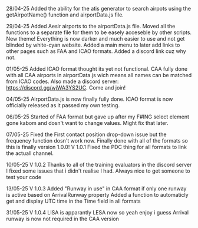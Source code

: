 28/04-25
Added the ability for the atis generator to search airpots using the getAirpotName() function and airportData.js file.

29/04-25
Added Aesir airports to the airportData.js file. Moved all the functions to a separate file for them to be easely acceseble by other scripts.
New theme! Everything is now darker and much easier to use and not get blinded by white-cyan website.
Added a main menu to later add links to other pages such as FAA and ICAO formats.
Added a discord link cuz why not.

01/05-25
Added ICAO format thought its yet not functional.
CAA fully done with all CAA airports in airportData.js wich means all names can be matched from ICAO codes.
Also made a discord server: https://discord.gg/wjWA3YS2UC. Come and join!

04/05-25
AirportData.js is now finally fully done.
ICAO format is now officially released as it passed my own testing.

06/05-25
Started of FAA format but gave up after my F#ING select element gone kabom and dosn't want to change values. Might fix that later.

07/05-25
Fixed the First contact position drop-down issue but the frequency function dosn't work now.
Finally done with all of the formats so this is finally version 1.0.0!
V 1.0.1 Fixed the PDC thing for all formats to link the actuall channel.

10/05-25
V 1.0.2
Thanks to all of the training evaluators in the discord server I fixed some issues that i didn't realise I had. Always nice to get someone to test your code

13/05-25
V 1.0.3
Added "Runway in use" in CAA format if only one runway is active based on ArrivalRunway property
Added a function to automaticly get and display UTC time in the Time field in all formats

31/05-25
V 1.0.4
LISA is apparantly LESA now so yeah enjoy i guess
Arrival runway is now not required in the CAA version